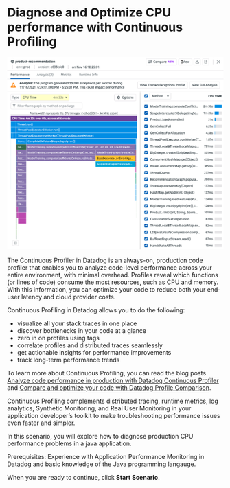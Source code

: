 # Diagnose and Optimize CPU performance with Continuous Profiling

![cpexample](./assets/cpexample.png)

The Continuous Profiler in Datadog is an always-on, production code profiler that enables you to analyze code-level performance across your entire environment, with minimal overhead. Profiles reveal which functions (or lines of code) consume the most resources, such as CPU and memory. With this information, you can optimize your code to reduce both your end-user latency and cloud provider costs.

Continuous Profiling in Datadog allows you to do the following:

- visualize all your stack traces in one place
- discover bottlenecks in your code at a glance
- zero in on profiles using tags
- correlate profiles and distributed traces seamlessly
- get actionable insights for performance improvements
- track long-term performance trends

To learn more about Continuous Profiling, you can read the blog posts <a href="https://www.datadoghq.com/blog/datadog-continuous-profiler/" target="_blank">Analyze code performance in production with Datadog Continuous Profiler</a> and <a href="https://www.datadoghq.com/blog/code-optimization-datadog-profile-comparison/" target="_blank">Compare and optimize your code with Datadog Profile Comparison</a>.

Continuous Profiling complements distributed tracing, runtime metrics, log analytics, Synthetic Monitoring, and Real User Monitoring in your application developer’s toolkit to make troubleshooting performance issues even faster and simpler. 

In this scenario, you will explore how to diagnose production CPU performance problems in a java application.

Prerequisites: Experience with Application Performance Monitoring in Datadog and basic knowledge of the Java programming langauge.

When you are ready to continue, click **Start Scenario**.